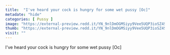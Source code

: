 ```yaml
---
title:  "I've heard your cock is hungry for some wet pussy [Oc]"
metadate: "hide"
categories: [ Pussy ]
image: "https://external-preview.redd.it/YN_9nlDmOGMSiyy9Vee5UQP3ioSZ4SHejZpSzejAAds.jpg?auto=webp&s=1b5056beff6a88ed6324bc8431faff3c0a7a5c16"
thumb: "https://external-preview.redd.it/YN_9nlDmOGMSiyy9Vee5UQP3ioSZ4SHejZpSzejAAds.jpg?width=1080&crop=smart&auto=webp&s=8682398401d6948a98b8397c04d2f29736f8d1fd"
visit: ""
---
```

I've heard your cock is hungry for some wet pussy [Oc]
